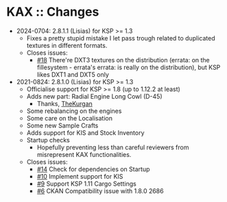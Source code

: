 # KAX :: Changes

* 2024-0704: 2.8.1.1 (Lisias) for KSP >= 1.3
	+ Fixes a pretty stupid mistake I let pass trough related to duplicated textures in different formats.
	+ Closes issues:
		- [#18](https://github.com/net-lisias-ksp/KAX/issues/18) There're DXT3 textures on the distribution (errata: on the fillesystem - errata's errata: is really on the distribution), but KSP likes DXT1 and DXT5 only
* 2021-0824: 2.8.1.0 (Lisias) for KSP >= 1.3
	+ Officialise support for KSP >= 1.8 (up to 1.12.2 at least)
	+ Adds new part: Radial Engine Long Cowl (D-45)
		- Thanks, [TheKurgan](https://forum.kerbalspaceprogram.com/index.php?/profile/164104-thekurgan/) 
	+ Some rebalancing on the engines
	+ Some care on the Localisation
	+ Some new Sample Crafts
	+ Adds support for KIS and Stock Inventory
	+ Startup checks
		- Hopefully preventing less than careful reviewers from misrepresent KAX functionalities. 
	+ Closes issues:
		- [#14](https://github.com/net-lisias-ksp/KAX/issues/14) Check for dependencies on Startup
		- [#10](https://github.com/net-lisias-ksp/KAX/issues/10) Implement support for KIS
		- [#9](https://github.com/net-lisias-ksp/KAX/issues/9) Support KSP 1.11 Cargo Settings
		- [#6](https://github.com/net-lisias-ksp/KAX/issues/6) CKAN Compatibility issue with 1.8.0 2686  
